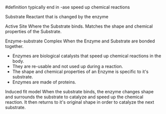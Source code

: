 #definition 
typically end in -ase
speed up chemical reactions

Substrate
	Reactant that is changed by the enzyme

Active Site
	Where the Substrate binds.
	Matches the shape and chemical properties of the Substrate.

Enzyme-substrate Complex
	When the Enzyme and Substrate are bonded together.

- Enzymes are biological catalysts that speed up chemical reactions in the body. 
- They are re-usable and not used up during a reaction. 
- The shape and chemical properties of an Enzyme is specific to it's substrate. 
- Enzymes are made of proteins.

Induced fit model
	When the substrate binds, the enzyme changes shape and surrounds the substrate to catalyze and speed up the chemical reaction.
	It then returns to it's original shape in order to catalyze the next substrate.